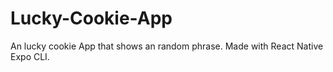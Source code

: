 # Lucky-Cookie-App
An lucky cookie App that shows an random phrase. Made with React Native Expo CLI.
